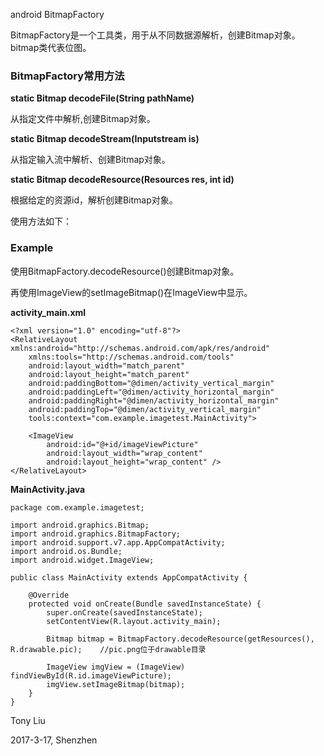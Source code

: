 android BitmapFactory

BitmapFactory是一个工具类，用于从不同数据源解析，创建Bitmap对象。bitmap类代表位图。

### BitmapFactory常用方法

**static Bitmap decodeFile(String pathName)**

从指定文件中解析,创建Bitmap对象。

**static Bitmap decodeStream(Inputstream is)** 

从指定输入流中解析、创建Bitmap对象。

**static Bitmap decodeResource(Resources res, int id)**

根据给定的资源id，解析创建Bitmap对象。

使用方法如下：

### Example

使用BitmapFactory.decodeResource()创建Bitmap对象。

再使用ImageView的setImageBitmap()在ImageView中显示。

**activity_main.xml**

```
<?xml version="1.0" encoding="utf-8"?>
<RelativeLayout xmlns:android="http://schemas.android.com/apk/res/android"
    xmlns:tools="http://schemas.android.com/tools"
    android:layout_width="match_parent"
    android:layout_height="match_parent"
    android:paddingBottom="@dimen/activity_vertical_margin"
    android:paddingLeft="@dimen/activity_horizontal_margin"
    android:paddingRight="@dimen/activity_horizontal_margin"
    android:paddingTop="@dimen/activity_vertical_margin"
    tools:context="com.example.imagetest.MainActivity">

    <ImageView
        android:id="@+id/imageViewPicture"
        android:layout_width="wrap_content"
        android:layout_height="wrap_content" />
</RelativeLayout>
```

**MainActivity.java**

```
package com.example.imagetest;

import android.graphics.Bitmap;
import android.graphics.BitmapFactory;
import android.support.v7.app.AppCompatActivity;
import android.os.Bundle;
import android.widget.ImageView;

public class MainActivity extends AppCompatActivity {

    @Override
    protected void onCreate(Bundle savedInstanceState) {
        super.onCreate(savedInstanceState);
        setContentView(R.layout.activity_main);
        
        Bitmap bitmap = BitmapFactory.decodeResource(getResources(), R.drawable.pic);    //pic.png位于drawable目录

        ImageView imgView = (ImageView) findViewById(R.id.imageViewPicture);
        imgView.setImageBitmap(bitmap);
    }
}
```

Tony Liu

2017-3-17, Shenzhen
